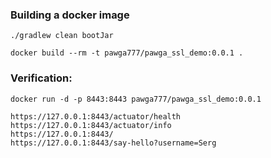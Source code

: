 ### Building a docker image
```
./gradlew clean bootJar

docker build --rm -t pawga777/pawga_ssl_demo:0.0.1 .

```

### Verification:
```
docker run -d -p 8443:8443 pawga777/pawga_ssl_demo:0.0.1

https://127.0.0.1:8443/actuator/health
https://127.0.0.1:8443/actuator/info
https://127.0.0.1:8443/
https://127.0.0.1:8443/say-hello?username=Serg
```
